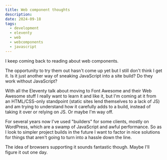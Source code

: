 ```yaml
---
title: Web component thoughts
description: 
date: 2024-09-18
tags:
  - development
  - eleventy
  - web
  - webcomponents
  - javascript
---
```

I keep coming back to reading about web components.

The opportunity to try them out hasn't come up yet but I still don't think I get it. Is it just another way of sneaking JavaScript into a site build? Do they work without JavaScript?

With all the Eleventy talk about moving to Font Awesome and their Web Awesome stuff I really want to learn it and like it, but I'm coming at it from an HTML/CSS-only standpoint (static sites lend themselves to a lack of JS) and am trying to understand how it carefully adds to a build, instead of taking it over or relying on JS. Or maybe I'm way off.

For several years now I've used "builders" for some clients, mostly on WordPress, which are a swamp of JavaScript and awful performance. So as I look to simpler project builds in the future I want to factor in nice solutions for things that aren't going to turn into a hassle down the line.

The idea of browsers supporting it sounds fantastic though. Maybe I'll figure it out one day.